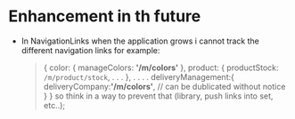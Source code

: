 # Enhancement in th future

- In NavigationLinks when the application grows i cannot track the different navigation links for example:
  > {
  > color: {
  > manageColors: **'/m/colors'**
  > },
  > product: {
  > productStock: `/m/product/stock`,
  > .
  > .
  > .
  > },
  > .
  > .
  > .
  > .
  > deliveryManagement:{
  > deliveryCompany:**'/m/colors'**, // can be dublicated without notice
  > }
  > }
  > so think in a way to prevent that (library, push links into set, etc..);
